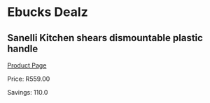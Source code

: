 
# Ebucks Dealz
## Sanelli Kitchen shears dismountable plastic handle
[Product Page](https://www.ebucks.com/web/shop/productSelected.do?prodId=1161866736&catId=714962196)

Price: R559.00

Savings: 110.0


	